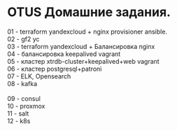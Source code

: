 # OTUS  Домашние задания.


01 - terraform yandexcloud + nginx provisioner ansible. <br>
02 - gf2 yc<br>
03 - terraform yandexcloud + Балансировка nginx<br>
04 - балансировка keepalived vagrant<br>
05 - кластер xtrdb-cluster+keepalived+web vagrant<br>
06 - кластер postgresql+patroni<br>
07 - ELK, Opensearch<br>
08 - kafka<br> <br>
09 - consul <br> 
10 - proxmox <br>
11 - salt <br>
12 - k8s <br>
